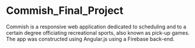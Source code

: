 Commish_Final_Project
=====================
Commish is a responsive web application dedicated to scheduling and to a certain degree officiating recreational sports, also known
as pick-up games. The app was constructed using Angular.js using a Firebase back-end. 
